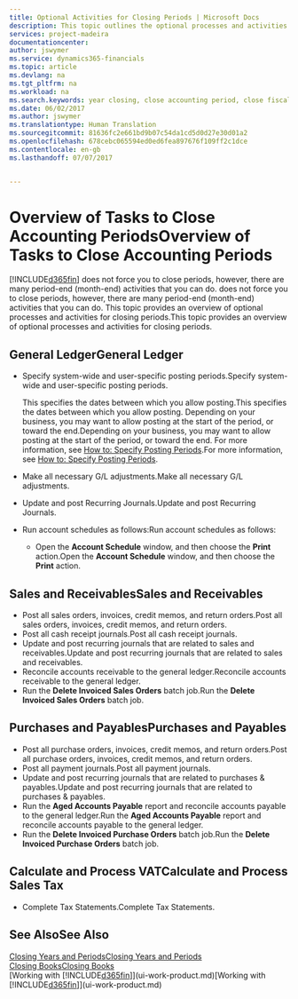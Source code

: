 ```yaml
---
title: Optional Activities for Closing Periods | Microsoft Docs
description: This topic outlines the optional processes and activities for closing accounting periods in Financials.
services: project-madeira
documentationcenter: 
author: jswymer
ms.service: dynamics365-financials
ms.topic: article
ms.devlang: na
ms.tgt_pltfrm: na
ms.workload: na
ms.search.keywords: year closing, close accounting period, close fiscal year, aging, creditor payments, vendor payments
ms.date: 06/02/2017
ms.author: jswymer
ms.translationtype: Human Translation
ms.sourcegitcommit: 81636fc2e661bd9b07c54da1cd5d0d27e30d01a2
ms.openlocfilehash: 678cebc065594ed0ed6fea897676f109ff2c1dce
ms.contentlocale: en-gb
ms.lasthandoff: 07/07/2017


---
```

# <a name="overview-of-tasks-to-close-accounting-periods"></a><span data-ttu-id="d3294-103">Overview of Tasks to Close Accounting Periods</span><span class="sxs-lookup"><span data-stu-id="d3294-103">Overview of Tasks to Close Accounting Periods</span></span>
[!INCLUDE[d365fin](includes/d365fin_md.md)]<span data-ttu-id="d3294-104"> does not force you to close periods, however, there are many period-end (month-end) activities that you can do.</span><span class="sxs-lookup"><span data-stu-id="d3294-104"> does not force you to close periods, however, there are many period-end (month-end) activities that you can do.</span></span> <span data-ttu-id="d3294-105">This topic provides an overview of optional processes and activities for closing periods.</span><span class="sxs-lookup"><span data-stu-id="d3294-105">This topic provides an overview of optional processes and activities for closing periods.</span></span>  

## <a name="general-ledger"></a><span data-ttu-id="d3294-106">General Ledger</span><span class="sxs-lookup"><span data-stu-id="d3294-106">General Ledger</span></span>
* <span data-ttu-id="d3294-107">Specify system-wide and user-specific posting periods.</span><span class="sxs-lookup"><span data-stu-id="d3294-107">Specify system-wide and user-specific posting periods.</span></span>  

    <span data-ttu-id="d3294-108">This specifies the dates between which you allow posting.</span><span class="sxs-lookup"><span data-stu-id="d3294-108">This specifies the dates between which you allow posting.</span></span> <span data-ttu-id="d3294-109">Depending on your business, you may want to allow posting at the start of the period, or toward the end.</span><span class="sxs-lookup"><span data-stu-id="d3294-109">Depending on your business, you may want to allow posting at the start of the period, or toward the end.</span></span> <span data-ttu-id="d3294-110">For more information, see [How to: Specify Posting Periods](finance-how-specify-posting-periods.md).</span><span class="sxs-lookup"><span data-stu-id="d3294-110">For more information, see [How to: Specify Posting Periods](finance-how-specify-posting-periods.md).</span></span>  
* <span data-ttu-id="d3294-111">Make all necessary G/L adjustments.</span><span class="sxs-lookup"><span data-stu-id="d3294-111">Make all necessary G/L adjustments.</span></span>  
* <span data-ttu-id="d3294-112">Update and post Recurring Journals.</span><span class="sxs-lookup"><span data-stu-id="d3294-112">Update and post Recurring Journals.</span></span>  
  <!--* Process Consolidations-->
* <span data-ttu-id="d3294-113">Run account schedules as follows:</span><span class="sxs-lookup"><span data-stu-id="d3294-113">Run account schedules as follows:</span></span>  
  * <span data-ttu-id="d3294-114">Open the **Account Schedule** window, and then choose the **Print** action.</span><span class="sxs-lookup"><span data-stu-id="d3294-114">Open the **Account Schedule** window, and then choose the **Print** action.</span></span>  

## <a name="sales-and-receivables"></a><span data-ttu-id="d3294-115">Sales and Receivables</span><span class="sxs-lookup"><span data-stu-id="d3294-115">Sales and Receivables</span></span>
* <span data-ttu-id="d3294-116">Post all sales orders, invoices, credit memos, and return orders.</span><span class="sxs-lookup"><span data-stu-id="d3294-116">Post all sales orders, invoices, credit memos, and return orders.</span></span>  
* <span data-ttu-id="d3294-117">Post all cash receipt journals.</span><span class="sxs-lookup"><span data-stu-id="d3294-117">Post all cash receipt journals.</span></span>  
* <span data-ttu-id="d3294-118">Update and post recurring journals that are related to sales and receivables.</span><span class="sxs-lookup"><span data-stu-id="d3294-118">Update and post recurring journals that are related to sales and receivables.</span></span>  
* <span data-ttu-id="d3294-119">Reconcile accounts receivable to the general ledger.</span><span class="sxs-lookup"><span data-stu-id="d3294-119">Reconcile accounts receivable to the general ledger.</span></span>  
* <span data-ttu-id="d3294-120">Run the **Delete Invoiced Sales Orders** batch job.</span><span class="sxs-lookup"><span data-stu-id="d3294-120">Run the **Delete Invoiced Sales Orders** batch job.</span></span>  

## <a name="purchases-and-payables"></a><span data-ttu-id="d3294-121">Purchases and Payables</span><span class="sxs-lookup"><span data-stu-id="d3294-121">Purchases and Payables</span></span>
* <span data-ttu-id="d3294-122">Post all purchase orders, invoices, credit memos, and return orders.</span><span class="sxs-lookup"><span data-stu-id="d3294-122">Post all purchase orders, invoices, credit memos, and return orders.</span></span>  
* <span data-ttu-id="d3294-123">Post all payment journals.</span><span class="sxs-lookup"><span data-stu-id="d3294-123">Post all payment journals.</span></span>  
* <span data-ttu-id="d3294-124">Update and post recurring journals that are related to purchases & payables.</span><span class="sxs-lookup"><span data-stu-id="d3294-124">Update and post recurring journals that are related to purchases & payables.</span></span>  
* <span data-ttu-id="d3294-125">Run the **Aged Accounts Payable** report and reconcile accounts payable to the general ledger.</span><span class="sxs-lookup"><span data-stu-id="d3294-125">Run the **Aged Accounts Payable** report and reconcile accounts payable to the general ledger.</span></span>  
* <span data-ttu-id="d3294-126">Run the **Delete Invoiced Purchase Orders** batch job.</span><span class="sxs-lookup"><span data-stu-id="d3294-126">Run the **Delete Invoiced Purchase Orders** batch job.</span></span>  

<!-- ### Fixed Assets
* Post all maintenance costs have been posted through the fixed asset journals or invoices.
* Post adjustments.
* Post appreciation.
* Post depreciation.
* Update and post the recurring fixed asset journal.-->

<!--### Intercompany
* Process Intercompany Postings.-->

## <a name="calculate-and-process-sales-tax"></a><span data-ttu-id="d3294-127">Calculate and Process VAT</span><span class="sxs-lookup"><span data-stu-id="d3294-127">Calculate and Process Sales Tax</span></span>
* <span data-ttu-id="d3294-128">Complete Tax Statements.</span><span class="sxs-lookup"><span data-stu-id="d3294-128">Complete Tax Statements.</span></span>  

## <a name="see-also"></a><span data-ttu-id="d3294-129">See Also</span><span class="sxs-lookup"><span data-stu-id="d3294-129">See Also</span></span>
[<span data-ttu-id="d3294-130">Closing Years and Periods</span><span class="sxs-lookup"><span data-stu-id="d3294-130">Closing Years and Periods</span></span>](year-close-years-periods.md)  
[<span data-ttu-id="d3294-131">Closing Books</span><span class="sxs-lookup"><span data-stu-id="d3294-131">Closing Books</span></span>](year-close-books.md)  
<span data-ttu-id="d3294-132">[Working with [!INCLUDE[d365fin](includes/d365fin_md.md)]](ui-work-product.md)</span><span class="sxs-lookup"><span data-stu-id="d3294-132">[Working with [!INCLUDE[d365fin](includes/d365fin_md.md)]](ui-work-product.md)</span></span>

